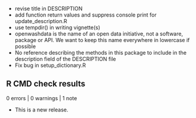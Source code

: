 * revise title in DESCRIPTION
* add function return values and suppress console print for update_description.R
* use tempdir() in writing vignette(s)
* openwashdata is the name of an open data initiative, not a software, package or API. We want to keep this name everywhere in lowercase if possible 
* No reference describing the methods in this package to include in the description field of the DESCRIPTION file
* Fix bug in setup_dictionary.R

## R CMD check results

0 errors | 0 warnings | 1 note

* This is a new release.
